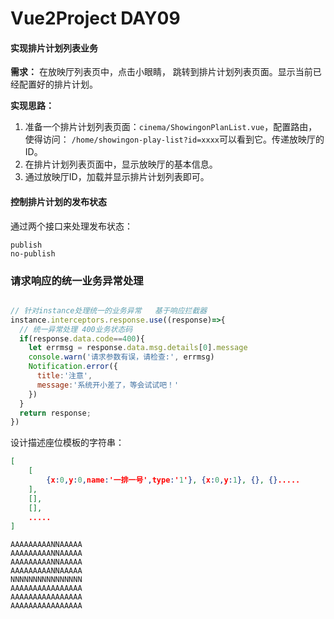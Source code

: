 # Vue2Project DAY09

#### 实现排片计划列表业务

**需求：** 在放映厅列表页中，点击小眼睛， 跳转到排片计划列表页面。显示当前已经配置好的排片计划。

**实现思路：** 

1. 准备一个排片计划列表页面：`cinema/ShowingonPlanList.vue`，配置路由，使得访问： `/home/showingon-play-list?id=xxxx`可以看到它。传递放映厅的ID。
2. 在排片计划列表页面中，显示放映厅的基本信息。
3. 通过放映厅ID，加载并显示排片计划列表即可。



#### 控制排片计划的发布状态

通过两个接口来处理发布状态：

```
publish
no-publish
```



### 请求响应的统一业务异常处理

```javascript

// 针对instance处理统一的业务异常   基于响应拦截器
instance.interceptors.response.use((response)=>{
  // 统一异常处理 400业务状态码
  if(response.data.code==400){
    let errmsg = response.data.msg.details[0].message
    console.warn('请求参数有误，请检查:', errmsg)
    Notification.error({
      title:'注意', 
      message:'系统开小差了，等会试试吧！'
    })
  }
  return response;
})
```



设计描述座位模板的字符串：

```json
[
    [
        {x:0,y:0,name:'一排一号',type:'1'}, {x:0,y:1}, {}, {}.....
    ],
    [],
    [],
    .....
]
```

```
AAAAAAAAANNAAAAA
AAAAAAAAANNAAAAA
AAAAAAAAANNAAAAA
AAAAAAAAANNAAAAA
NNNNNNNNNNNNNNNN
AAAAAAAAAAAAAAAA
AAAAAAAAAAAAAAAA
AAAAAAAAAAAAAAAA
```



























